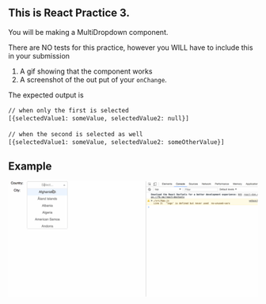## This is React Practice 3.

You will be making a MultiDropdown component.

There are NO tests for this practice, however you WILL have to include this in your submission

1. A gif showing that the component works
2. A screenshot of the out put of your `onChange`.

The expected output is

```
// when only the first is selected
[{selectedValue1: someValue, selectedValue2: null}]

// when the second is selected as well
[{selectedValue1: someValue, selectedValue2: someOtherValue}]
```

## Example

![](https://github.com/XelpmocDesignandTechPvtLtd/react-practice-3/blob/master/src/example.gif)
